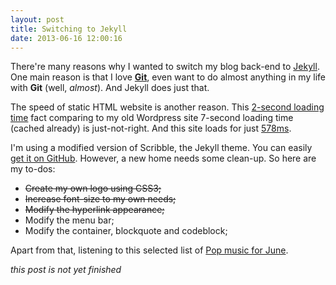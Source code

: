 ```yaml
---
layout: post
title: Switching to Jekyll
date: 2013-06-16 12:00:16
---
```


There're many reasons why I wanted to switch my blog back-end to [Jekyll](http://Jekyllrb.com). One main reason is that I love **[Git](http://git-scm.com)**, even want to do almost anything in my life with **Git** (well, *almost*). And Jekyll does just that.

The speed of static HTML website is another reason. This [2-second loading time](http://blog.kissmetric.com/loading-time/) fact comparing to my old Wordpress site 7-second loading time (cached already) is just-not-right. And this site loads for just [578ms](http://tools.pingdom.com/fpt/#!/jHE3s/http://tklarryonline.github.io).

I'm using a modified version of Scribble, the Jekyll theme. You can easily [get it on GitHub](http://github.com/muan/scribble). However, a new home needs some clean-up. So here are my to-dos:

* <s>Create my own logo using CSS3;</s>
* <s>Increase font-size to my own needs;</s>
* <s>Modify the hyperlink appearance;</s>
* Modify the menu bar;
* Modify the container, blockquote and codeblock;

Apart from that, listening to this selected list of [Pop music for June](http://mp3.zing.vn/album/Nhac-Hot-US-UK-Thang-06-2013-Various-Artists/ZWZAB7EW.html).

*this post is not yet finished*
